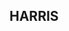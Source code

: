 ## HARRIS

<!-- <img class="aspect-video object-cover hover:scale-102 transition-all duration-500 ease-in-out transform" src="/assets/MainPhoto_TipLetsWristLets.png"> -->

